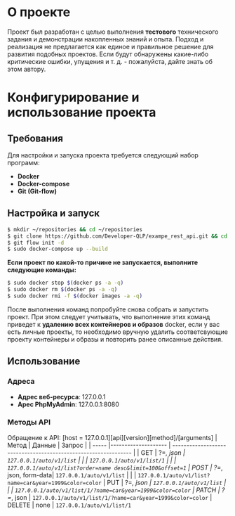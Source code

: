 # О проекте
Проект был разработан с целью выполнения **тестового** технического задания и демонстрации накопленных знаний и опыта. Подход и реализация не предлагается как единое и правильное решение для развития подобных проектов. Если будут обнаружены какие-либо критические ошибки, упущения и т. д. - пожалуйста, дайте знать об этом автору.

# Конфигурирование и использование проекта
 ## Требования
Для настройки и запуска проекта требуется следующий набор программ:
 - **Docker**
 - **Docker-compose**
 - **Git (Git-flow)**
 ## Настройка и запуск
 ``` sh
 $ mkdir ~/repositories && cd ~/repositories
 $ git clone https://github.com/Developer-QLP/exampe_rest_api.git && cd ./exampe_rest_api
 $ git flow init -d
 $ sudo docker-compose up --build
 ```
**Если проект по какой-то причине не запускается, выполните следующие команды:**
 ```sh
 $ sudo docker stop $(docker ps -a -q)
 $ sudo docker rm $(docker ps -a -q)
 $ sudo docker rmi -f $(docker images -a -q)
 ```
После выполнения команд попробуйте снова собрать и запустить проект. При этом следует учитывать, что выполнение этих команд приведет к **удалению всех контейнеров и образов** docker, если у вас есть личные проекты, то необходимо вручную удалить соответсвующие проекту контейнеры и образы и повторить ранее описанные действия.
## Использование
 ### Адреса
  - **Адрес веб-ресурса**: 127.0.0.1
  - **Арес PhpMyAdmin**: 127.0.0.1:8080
 ### Методы API
Обращение к API: [host = 127.0.0.1][api][version][method]/[arguments]
| Метод | Данные | Запрос |
| -----  |-------------------- | --------------------------------------------------------------- |
| GET    | ?=*, json           | `127.0.0.1/auto/v1/list`
|        |                     | `127.0.0.1/auto/v1/list/1`
|        |                     | `127.0.0.1/auto/v1/list?order=name desc&limit=100&offset=1`
| POST   | ?=*, json, form-data| `127.0.0.1/auto/v1/list`
|        |                     | `127.0.0.1/auto/v1/list?name=car&year=1999&color=color`
| PUT    | ?=*, json           | `127.0.0.1/auto/v1/list`
|        |                     | `127.0.0.1/auto/v1/list/1/?name=car&year=1999&color=color`
| PATCH  | ?=*, json           | `127.0.0.1/auto/v1/list/1/?name=car&year=1999&color=color`
| DELETE | none                | `127.0.0.1/auto/v1/list/1`
